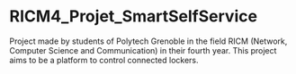 # RICM4_Projet_SmartSelfService
Project made by students of Polytech Grenoble in the field RICM (Network, Computer Science and Communication) in their fourth year.
This project aims to be a platform to control connected lockers.


